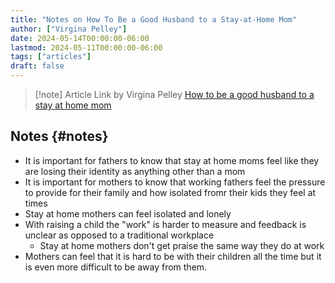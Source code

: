 ```yaml
---
title: "Notes on How To Be a Good Husband to a Stay-at-Home Mom"
author: ["Virgina Pelley"]
date: 2024-05-14T00:00:00-06:00
lastmod: 2024-05-11T00:00:00-06:00
tags: ["articles"]
draft: false
---
```


> [!note] Article Link by Virgina Pelley
> [How to be a good husband to a stay at home mom](https://www.fatherly.com/life/how-to-be-good-husband-stay-at-home-mom)


## Notes {#notes}

-   It is important for fathers to know that stay at home moms feel like they are losing their identity as anything other than a mom
-   It is important for mothers to know that working fathers feel the pressure to provide for their family and how isolated fromr their kids they feel at times
-   Stay at home mothers can feel isolated and lonely
-   With raising a child the "work" is harder to measure and feedback is unclear as opposed to a traditional workplace
    -   Stay at home mothers don't get praise the same way they do at work
-   Mothers can feel that it is hard to be with their children all the time but it is even more difficult to be away from them.
